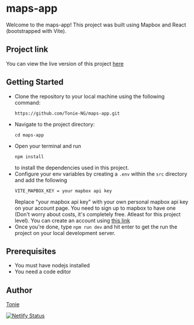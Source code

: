 # maps-app
Welcome to the maps-app! This project was built using Mapbox and React (bootstrapped with Vite).

## Project link 
You can view the live version of this project [here](https://location-map.netlify.app/)
## Getting Started
- Clone the repository to your local machine using the following command:
    ```
    https://github.com/Tonie-NG/maps-app.git
    ```
- Navigate to the project directory:
    ```
    cd maps-app
    ```
- Open your terminal and run 
    ```
    npm install
    ``` 
    to install the dependencies used in this project.
 - Configure your env variables by creating a `.env` within the `src` directory and add the following
    ```
    VITE_MAPBOX_KEY = your mapbox api key
    ```
    Replace "your mapbox api key" with your own personal mapbox api key on your account page. You need to sign up to mapbox to have one (Don't worry about costs, it's completely free. Atleast for this project level). You can create an account using [this link](https://account.mapbox.com/auth/signup/)
 - Once you're done, type `npm run dev` and hit enter to get the run the project on your local development server.
## Prerequisites
- You must have nodejs installed
- You need a code editor
## Author
[Tonie](https://github.com/Tonie-NG)

[![Netlify Status](https://api.netlify.com/api/v1/badges/e6724aec-2115-4d30-a4a9-d7a3093a43ee/deploy-status)](https://app.netlify.com/sites/location-map/deploys)
